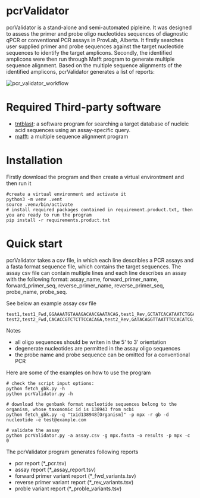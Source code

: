 # pcrValidator
pcrValidator is a stand-alone and semi-automated pipleine. It was designed to assess the primer and probe oligo nucleotides sequences of diagnostic qPCR or conventional PCR assays in ProvLab, Alberta. It firstly searches user supplied primer and probe sequences against the target nucleotide sequences to identify the target amplicons. Secondly, the identified amplicons were then run through Mafft program to generate multiple sequence alignment. Based on the multiple sequence alignments of the identified amplicons, pcrValidator generates a list of reports:

![pcr_validator_workflow](https://user-images.githubusercontent.com/52679027/194162582-c5b064b6-eaab-4f10-9e50-8194bce3534f.png)

# Required Third-party software
* [tntblast](https://github.com/jgans/thermonucleotideBLAST): a software program for searching a target database of nucleic acid sequences using an assay-specific query.
* [mafft](https://mafft.cbrc.jp/alignment/software/): a multiple sequence alignment program

# Installation
Firstly download the program and then create a virtual environtment and then run it
```
#create a virtual environment and activate it
python3 -m venv .vent
source .venv/bin/activate
# install required packages contained in requirement.product.txt, then you are ready to run the program
pip install -r requirements.product.txt
```

# Quick start
 pcrValidator takes a csv file, in which each line describles a PCR assays and a fasta format sequence file, which contains the target sequences. The assay csv file can contain multiple lines and each line describes an assay with the following format: assay_name, forward_primer_name, forward_primer_seq, reverse_primer_name, reverse_primer_seq, probe_name, probe_seq. 

See below an example assay csv file

```
test1,test1_Fwd,GGAAAATGTAAAGACAACGAATACAG,test1_Rev,GCTATCACATAATCTGGAAGCGTA,test1_Probe,AAGCCGTAATCTATGTTGTCTATCGTGTCC
test2,test2_Fwd,CACACCGTCTCTTCCACAGA,test2_Rev,GATACAGGTTAATTTCCACATCG,test2_Probe,AACCCGTCGTAACCAGCAATACATTT
```

Notes

* all oligo sequences should be writen in the 5' to 3' orientation
* degenerate nucleotides are permitted in the assay oligo sequences
* the probe name and probe sequence can be omitted for a conventional PCR

Here are some of the examples on how to use the program

```
# check the script input options:
python fetch_gbk.py -h
python pcrValidator.py -h

# download the genbank format nucleotide sequences belong to the organism, whose taxonomic id is 138943 from ncbi
python fetch_gbk.py -q "txid138948[Organism]" -p mpx -r gb -d nucleotide -e test@example.com

# validate the assay
python pcrValidator.py -a assay.csv -g mpx.fasta -o results -p mpx -c 0 
```

The pcrValidator program generates following reports
* pcr report (*_pcr.tsv)
* assay report (*_assay_report.tsv)
* forward primer variant report (*_fwd_variants.tsv)
* reverse primer variant report (*_rev_variants.tsv)
* proble variant report (*_proble_variants.tsv)
